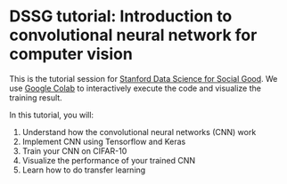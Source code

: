 # DSSG tutorial: Introduction to convolutional neural network for computer vision

This is the tutorial session for [Stanford Data Science for Social Good](https://datascience.stanford.edu/programs/data-science-social-good-summer-program). We use [Google Colab](https://colab.research.google.com/notebooks/) to interactively execute the code and visualize the training result. 

In this tutorial, you will: 
1. Understand how the convolutional neural networks (CNN) work
2. Implement CNN using Tensorflow and Keras
3. Train your CNN on CIFAR-10
4. Visualize the performance of your trained CNN
5. Learn how to do transfer learning 

